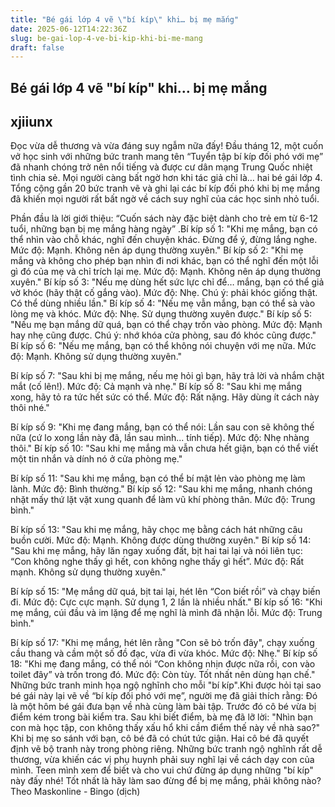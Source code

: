 ```yaml
---
title: "Bé gái lớp 4 vẽ \"bí kíp\" khi… bị mẹ mắng"
date: 2025-06-12T14:22:36Z
slug: be-gai-lop-4-ve-bi-kip-khi-bi-me-mang
draft: false
---
```


## Bé gái lớp 4 vẽ "bí kíp" khi… bị mẹ mắng

## xjiiunx

Đọc vừa dễ thương và vừa đáng suy ngẫm nữa đấy!
Đầu tháng 12, một cuốn vở học sinh với những bức tranh mang tên “Tuyển tập bí kíp đối phó với mẹ” đã nhanh chóng trở nên nổi tiếng và được cư dân mạng Trung Quốc nhiệt tình chia sẻ. Mọi người càng bất ngờ hơn khi tác giả chỉ là… hai bé gái lớp 4. Tổng cộng gần 20 bức tranh vẽ và ghi lại các bí kíp đối phó khi bị mẹ mắng đã khiến mọi người rất bất ngờ về cách suy nghĩ của các học sinh nhỏ tuổi.

Phần đầu là lời giới thiệu: “Cuốn sách này đặc biệt dành cho trẻ em từ 6-12 tuổi, những bạn bị mẹ mắng hàng ngày” .​Bí kíp số 1: "Khi mẹ mắng, bạn có thể nhìn vào chỗ khác, nghĩ đến chuyện khác. Đừng để ý, đừng lắng nghe. Mức độ: Mạnh. Không nên áp dụng thường xuyên."
Bí kíp số 2: "Khi mẹ mắng và không cho phép bạn nhìn đi nơi khác, bạn có thể nghĩ đến một lỗi gì đó của mẹ và chỉ trích lại mẹ. Mức độ: Mạnh. Không nên áp dụng thường xuyên."
​Bí kíp số 3: "Nếu mẹ dùng hết sức lực chỉ để… mắng, bạn có thể giả vờ khóc (hãy thật cố gắng vào). Mức độ: Nhẹ. Chú ý: phải khóc giống thật. Có thể dùng nhiều lần."
Bí kíp số 4: "Nếu mẹ vẫn mắng, bạn có thể sà vào lòng mẹ và khóc. Mức độ: Nhẹ. Sử dụng thường xuyên được."
​Bí kíp số 5: "Nếu mẹ bạn mắng dữ quá, bạn có thể chạy trốn vào phòng. Mức độ: Mạnh hay nhẹ cũng được. Chú ý: nhớ khóa cửa phòng, sau đó khóc cũng được."
Bí kíp số 6: "Nếu mẹ mắng, bạn có thể không nói chuyện với mẹ nữa. Mức độ: Mạnh. Không sử dụng thường xuyên."


Bí kíp số 7: "Sau khi bị mẹ mắng, nếu mẹ hỏi gì bạn, hãy trả lời và nhắm chặt  mắt (cố lên!). Mức độ: Cả mạnh và nhẹ."
Bí kíp số 8: "Sau khi mẹ mắng xong, hãy tỏ ra tức hết sức có thể. Mức độ: Rất nặng. Hãy dùng ít cách này thôi nhé."

Bí kíp số 9: "Khi mẹ đang mắng, bạn có thể nói: Lần sau con sẽ không thế nữa (cứ lo xong lần này đã, lần sau mình... tính tiếp). Mức độ: Nhẹ nhàng thôi."
Bí kíp số 10: "Sau khi mẹ mắng mà vẫn chưa hết giận, bạn có thể viết một tin nhắn và dính nó ở cửa phòng mẹ."

 
 
Bí kíp số 11: "Sau khi mẹ mắng, bạn có thể bí mật lẻn vào phòng mẹ làm lành. Mức độ: Bình thường."
Bí kíp số 12: "Sau khi mẹ mắng, nhanh chóng nhặt mấy thứ lặt vặt xung quanh để làm vũ khí phòng thân. Mức độ: Trung bình."​​

Bí kíp số 13: "Sau khi mẹ mắng, hãy chọc mẹ bằng cách hát những câu buồn cười. Mức độ: Mạnh. Không được dùng thường xuyên."
Bí kíp số 14: "Sau khi mẹ mắng, hãy lăn ngay xuống đất, bịt hai tai lại và nói liên tục: “Con không nghe thấy gì hết, con không nghe thấy gì hết”. Mức độ: Rất mạnh. Không sử dụng thường xuyên."

Bí kíp số 15: "Mẹ mắng dữ quá, bịt tai lại, hét lên “Con biết rồi” và chạy biến đi. Mức độ: Cực cực mạnh. Sử dụng 1, 2 lần là nhiều nhất."
Bí kíp số 16: "Khi mẹ mắng, cúi đầu và im lặng để mẹ nghĩ là mình đã nhận lỗi. Mức độ: Trung bình."


Bí kíp số 17: "Khi mẹ mắng, hét lên rằng "Con sẽ bỏ trốn đây", chạy xuống cầu thang và cầm một số đồ đạc, vừa đi vừa khóc. Mức độ: Nhẹ."
Bí kíp số 18: "Khi mẹ đang mắng, có thể nói “Con không nhịn được nữa rồi, con vào toilet đây” và trốn trong đó. Mức độ: Còn tùy. Tốt nhất nên dùng hạn chế."
​Những bức tranh minh họa ngộ nghĩnh cho mỗi "bí kíp".​Khi được hỏi tại sao bé gái này lại vẽ về “bí kíp đối phó với mẹ”, người mẹ đã giải thích rằng: Đó là một hôm bé gái đưa bạn về nhà cùng làm bài tập. Trước đó cô bé vừa bị điểm kém trong bài kiểm tra. Sau khi biết điểm, bà mẹ đã lỡ lời: "Nhìn bạn con mà học tập, con không thấy xấu hổ khi cầm điểm thế này về nhà sao?" Khi bị mẹ so sánh với bạn, cô bé đã có chút tức giận. Hai cô bé đã quyết định vẽ bộ tranh này trong phòng riêng. Những bức tranh ngộ nghĩnh rất dễ thương, vừa khiến các vị phụ huynh phải suy nghĩ lại về cách dạy con của mình.
Teen mình xem để biết và cho vui chứ đừng áp dụng những "bí kíp" này đấy nhé! Tốt nhất là hãy làm sao đừng để bị mẹ mắng, phải không nào?
Theo Maskonline - Bingo (dịch)​